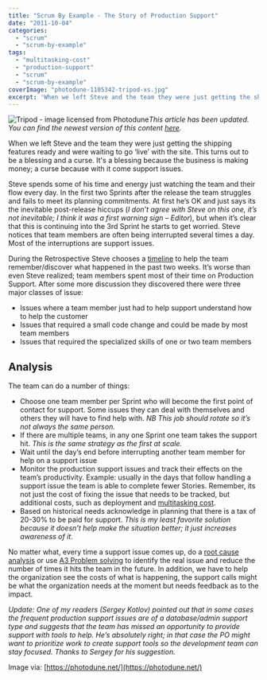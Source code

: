 ```yaml
---
title: "Scrum By Example - The Story of Production Support"
date: "2011-10-04"
categories: 
  - "scrum"
  - "scrum-by-example"
tags: 
  - "multitasking-cost"
  - "production-support"
  - "scrum"
  - "scrum-by-example"
coverImage: "photodune-1105342-tripod-xs.jpg"
excerpt: 'When we left Steve and the team they were just getting the shipping features ready and'
---
```


![Tripod - image licensed from Photodune](src/content/blog/scrummaster-tales-the-story-of-production-support/images/photodune-1105342-tripod-xs.jpg)_This article has been updated. You can find the newest version of this content [here](/blog/scrum-production-support.html)._

When we left Steve and the team they were just getting the shipping features ready and were waiting to go ‘live’ with the site. This turns out to be a blessing and a curse. It's a blessing because the business is making money; a curse because with it come support issues.

Steve spends some of his time and energy just watching the team and their flow every day. In the first two Sprints after the release the team struggles and fails to meet its planning commitments. At first he’s OK and just says its the inevitable post-release hiccups (_I don’t agree with Steve on this one, it’s not inevitable; I think it was a first warning sign – Editor_), but when it’s clear that this is continuing into the 3rd Sprint he starts to get worried. Steve notices that team members are often being interrupted several times a day. Most of the interruptions are support issues.

During the Retrospective Steve chooses a [timeline](https://www.energizedwork.com/weblog/2006/10/timeline-retrospective) to help the team remember/discover what happened in the past two weeks. It’s worse than even Steve realized; team members spent most of their time on Production Support. After some more discussion they discovered there were three major classes of issue:

- Issues where a team member just had to help support understand how to help the customer
- Issues that required a small code change and could be made by most team members
- Issues that required the specialized skills of one or two team members

## Analysis

The team can do a number of things:

- Choose one team member per Sprint who will become the first point of contact for support. Some issues they can deal with themselves and others they will have to find help with. _NB This job should rotate so it’s not always the same person._
- If there are multiple teams, in any one Sprint one team takes the support hit. _This is the same strategy as the first at scale._
- Wait until the day’s end before interrupting another team member for help on a support issue
- Monitor the production support issues and track their effects on the team’s productivity. Example: usually in the days that follow handling a support issue the team is able to complete fewer Stories. Remember, its not just the cost of fixing the issue that needs to be tracked, but additional costs, such as deployment and [multitasking cost](https://www.infoq.com/articles/multitasking-problems).
- Based on historical needs acknowledge in planning that there is a tax of 20-30% to be paid for support. _This is my least favorite solution because it doesn’t help make the situation better; it just increases awareness of it._

No matter what, every time a support issue comes up, do a [root cause analysis](https://www.energizedwork.com/weblog/2006/01/root-cause-analysis-using-5-whys) or use [A3 Problem solving](https://www.crisp.se/lean/a3-template) to identify the real issue and reduce the number of times it hits the team in the future. In addition, we have to help the organization see the costs of what is happening, the support calls might be what the organization needs at the moment but needs feedback as to the impact.

_Update: One of my readers (Sergey Kotlov) pointed out that in some cases the frequent production support issues are of a database/admin support type and suggests that the team has missed an opportunity to provide support with tools to help. He’s absolutely right; in that case the PO might want to prioritize work to create support tools so the development team can stay focused. Thanks to Sergey for his suggestion._

Image via: [https://photodune.net/](https://photodune.net/)
